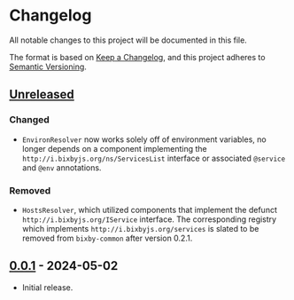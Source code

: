 # Changelog
All notable changes to this project will be documented in this file.

The format is based on [Keep a Changelog](https://keepachangelog.com/en/1.0.0/),
and this project adheres to [Semantic Versioning](https://semver.org/spec/v2.0.0.html).

## [Unreleased]
### Changed
- `EnvironResolver` now works solely off of environment variables, no longer
depends on a component implementing the `http://i.bixbyjs.org/ns/ServicesList`
interface or associated `@service` and `@env` annotations.

### Removed
- `HostsResolver`, which utilized components that implement the defunct `http://i.bixbyjs.org/IService`
interface.  The corresponding registry which implements `http://i.bixbyjs.org/services`
is slated to be removed from `bixby-common` after version 0.2.1.

## [0.0.1] - 2024-05-02

- Initial release.

[Unreleased]: https://github.com/bixbyjs/bixby-sd/compare/v0.0.1...HEAD
[0.0.1]: https://github.com/bixbyjs/bixby-sd/releases/tag/v0.0.1
